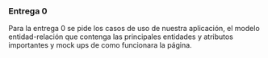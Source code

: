 ### Entrega 0

Para la entrega 0 se pide los casos de uso de nuestra aplicación, el modelo entidad-relación que contenga las principales entidades y atributos importantes y mock ups de como funcionara la página.
